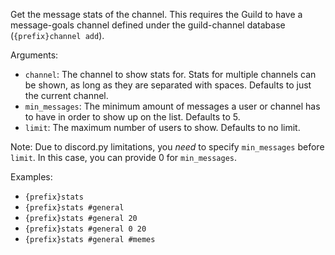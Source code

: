 Get the message stats of the channel. This requires the Guild to have a message-goals channel defined under the guild-channel database (`{prefix}channel add`).

Arguments:
* `channel`: The channel to show stats for. Stats for multiple channels can be shown, as long as they are separated with spaces. Defaults to just the current channel.
* `min_messages`: The minimum amount of messages a user or channel has to have in order to show up on the list. Defaults to 5.
* `limit`: The maximum number of users to show. Defaults to no limit.

Note: Due to discord.py limitations, you *need* to specify `min_messages` before `limit`. In this case, you can provide 0 for `min_messages`.

Examples:
* `{prefix}stats`
* `{prefix}stats #general`
* `{prefix}stats #general 20`
* `{prefix}stats #general 0 20`
* `{prefix}stats #general #memes`
